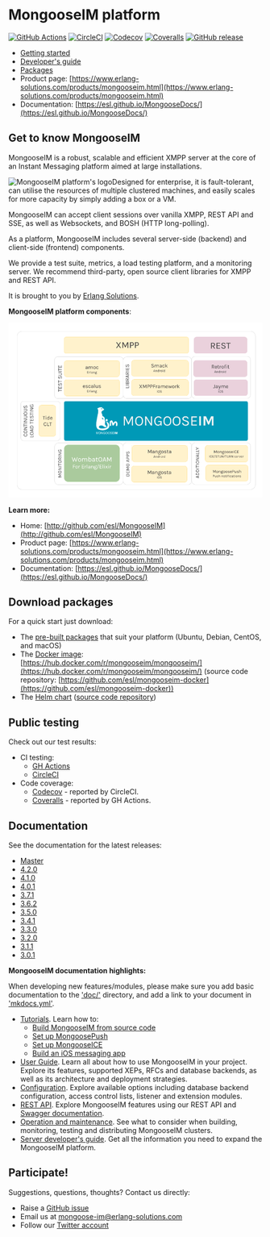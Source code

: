 # MongooseIM platform

[![GitHub Actions](https://github.com/esl/MongooseIM/workflows/CI/badge.svg?branch=master)](https://github.com/esl/MongooseIM/actions?query=workflow%3ACI+branch%3Amaster)
[![CircleCI](https://circleci.com/gh/esl/MongooseIM.svg?style=shield&circle-token=53cdda11cfb95bd7a7044c509c89cb73d3fdeb5a)](https://app.circleci.com/pipelines/github/esl/MongooseIM)
[![Codecov](https://codecov.io/gh/esl/MongooseIM/branch/master/graph/badge.svg)](https://codecov.io/gh/esl/MongooseIM)
[![Coveralls](https://coveralls.io/repos/github/DenysGonchar/MongooseIM/badge.svg?branch=master)](https://coveralls.io/github/DenysGonchar/MongooseIM?branch=master)
[![GitHub release](https://img.shields.io/github/release/esl/MongooseIM.svg)](https://github.com/esl/MongooseIM/releases)

* [Getting started](https://esl.github.io/MongooseDocs/latest/user-guide/Getting-started/)
* [Developer's guide](https://esl.github.io/MongooseDocs/latest/developers-guide/Testing-MongooseIM/)
* [Packages](https://www.erlang-solutions.com/resources/download.html)
* Product page: [https://www.erlang-solutions.com/products/mongooseim.html](https://www.erlang-solutions.com/products/mongooseim.html)
* Documentation: [https://esl.github.io/MongooseDocs/](https://esl.github.io/MongooseDocs/)

## Get to know MongooseIM
MongooseIM is a robust, scalable and efficient XMPP server at the core of an Instant Messaging platform aimed at large installations.

<img align="left" src="doc/MongooseIM_logo.png" alt="MongooseIM platform's logo"/>

Designed for enterprise, it is fault-tolerant, can utilise the resources of multiple clustered machines, and easily scales for more capacity by simply adding a box or a VM.

MongooseIM can accept client sessions over vanilla XMPP, REST API and SSE, as well as Websockets, and BOSH (HTTP long-polling).

As a platform, MongooseIM includes several server-side (backend) and client-side (frontend) components.

We provide a test suite, metrics, a load testing platform, and a monitoring server.
We recommend third-party, open source client libraries for XMPP and REST API.

It is brought to you by [Erlang Solutions](https://www.erlang-solutions.com/).

**MongooseIM platform components**:

<img src="doc/MongooseIM_Platform_components.png" alt="MongooseIM platform schema" />

**Learn more:**

* Home: [http://github.com/esl/MongooseIM](http://github.com/esl/MongooseIM)
* Product page: [https://www.erlang-solutions.com/products/mongooseim.html](https://www.erlang-solutions.com/products/mongooseim.html)
* Documentation: [https://esl.github.io/MongooseDocs/](https://esl.github.io/MongooseDocs/)

## Download packages

For a quick start just download:

* The [pre-built packages](https://www.erlang-solutions.com/resources/download.html) that suit your platform (Ubuntu, Debian, CentOS, and macOS)
* The [Docker image](https://hub.docker.com/r/mongooseim/mongooseim/): [https://hub.docker.com/r/mongooseim/mongooseim/](https://hub.docker.com/r/mongooseim/mongooseim/) (source code repository: [https://github.com/esl/mongooseim-docker](https://github.com/esl/mongooseim-docker))
* The [Helm chart](https://artifacthub.io/packages/helm/mongoose/mongooseim) ([source code repository](https://github.com/esl/MongooseHelm))

## Public testing

Check out our test results:

* CI testing:
  * [GH Actions](https://github.com/esl/MongooseIM/actions?query=workflow%3ACI)
  * [CircleCI](https://app.circleci.com/pipelines/github/esl/MongooseIM)
* Code coverage:
  * [Codecov](https://codecov.io/gh/esl/MongooseIM) - reported by CircleCI.
  * [Coveralls](https://coveralls.io/github/esl/MongooseIM) - reported by GH Actions.

## Documentation

See the documentation for the latest releases:

* [Master](https://esl.github.io/MongooseDocs/latest/)
* [4.2.0](https://esl.github.io/MongooseDocs/4.2.0/)
* [4.1.0](https://esl.github.io/MongooseDocs/4.1.0/)
* [4.0.1](https://esl.github.io/MongooseDocs/4.0.1/)
* [3.7.1](https://esl.github.io/MongooseDocs/3.7.1/)
* [3.6.2](https://esl.github.io/MongooseDocs/3.6.2/)
* [3.5.0](https://esl.github.io/MongooseDocs/3.5.0/)
* [3.4.1](https://esl.github.io/MongooseDocs/3.4.1/)
* [3.3.0](https://esl.github.io/MongooseDocs/3.3.0/)
* [3.2.0](https://esl.github.io/MongooseDocs/3.2.0/)
* [3.1.1](https://esl.github.io/MongooseDocs/3.1.1/)
* [3.0.1](https://esl.github.io/MongooseDocs/3.0.1/)

**MongooseIM documentation highlights:**

When developing new features/modules, please make sure you add basic documentation to the ['doc/'](https://github.com/esl/MongooseIM/tree/master/doc) directory, and add a link to your document in ['mkdocs.yml'](https://github.com/esl/MongooseIM/blob/master/mkdocs.yml).

* [Tutorials](https://esl.github.io/MongooseDocs/latest/tutorials/How-to-build/). Learn how to:
    * [Build MongooseIM from source code](https://esl.github.io/MongooseDocs/latest/tutorials/How-to-build/)
    * [Set up MongoosePush](https://esl.github.io/MongooseDocs/latest/tutorials/push-notifications/Push-notifications/)
    * [Set up MongooseICE](https://esl.github.io/MongooseDocs/latest/tutorials/ICE_tutorial/)
    * [Build an iOS messaging app](https://esl.github.io/MongooseDocs/latest/tutorials/iOS_tutorial/)
* [User Guide](https://esl.github.io/MongooseDocs/latest/user-guide/Features/). Learn all about how to use MongooseIM in your project. Explore its features, supported XEPs, RFCs and database backends, as well as its architecture and deployment strategies.
* [Configuration](https://esl.github.io/MongooseDocs/latest/configuration/configuration-files/). Explore available options including database backend configuration, access control lists, listener and extension modules.
* [REST API](https://esl.github.io/MongooseDocs/latest/rest-api/Client-frontend/). Explore MongooseIM features using our REST API and [Swagger documentation](https://esl.github.io/MongooseDocs/latest/swagger/index.html).
* [Operation and maintenance](https://esl.github.io/MongooseDocs/latest/operation-and-maintenance/Cluster-management-considerations/). See what to consider when building, monitoring, testing and distributing MongooseIM clusters.
* [Server developer's guide](https://esl.github.io/MongooseDocs/latest/developers-guide/Testing-MongooseIM/). Get all the information you need to expand the MongooseIM platform.

## Participate!

Suggestions, questions, thoughts? Contact us directly:

* Raise a [GitHub issue](https://github.com/esl/MongooseIM/issues)
* Email us at <a href='mailto:mongoose-im@erlang-solutions.com'>mongoose-im@erlang-solutions.com</a>
* Follow our [Twitter account](https://twitter.com/MongooseIM)
